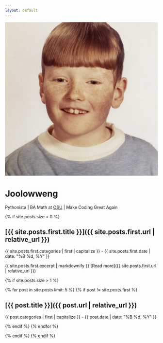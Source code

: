 ```yaml
---
layout: default
---
```


![avatar](assets/images/avatar.jpeg)

# Joolowweng

Pythonista | BA Math at [OSU](https://www.threads.net/@theohiostateuniversity) | Make Coding Great Again

{% if site.posts.size > 0 %}

## [{{ site.posts.first.title }}]({{ site.posts.first.url | relative_url }})

{{ site.posts.first.categories | first | capitalize }} - {{ site.posts.first.date | date: "%B %d, %Y" }}

{{ site.posts.first.excerpt | markdownify }}
[Read more]({{ site.posts.first.url | relative_url }})

{% if site.posts.size > 1 %}

{% for post in site.posts limit: 5 %}
{% if post != site.posts.first %}

## [{{ post.title }}]({{ post.url | relative_url }})

{{ post.categories | first | capitalize }} - {{ post.date | date: "%B %d, %Y" }}

{% endif %}
{% endfor %}

{% endif %}
{% endif %}
